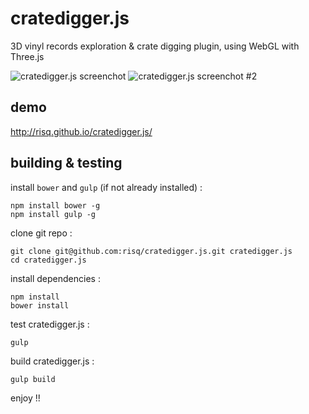 cratedigger.js
===========

3D vinyl records exploration & crate digging plugin, using WebGL with Three.js

![cratedigger.js screenchot](http://risq.github.io/cratedigger.js/img/screenshot.png)
![cratedigger.js screenchot #2](http://risq.github.io/cratedigger.js/img/screenshot2.png)

demo
-----------
http://risq.github.io/cratedigger.js/


building & testing
-----------

install `bower` and `gulp` (if not already installed) :
    
    npm install bower -g
    npm install gulp -g

clone git repo :

    git clone git@github.com:risq/cratedigger.js.git cratedigger.js
    cd cratedigger.js

install dependencies :
    
    npm install
    bower install
    
test cratedigger.js :
    
    gulp
    
build cratedigger.js :

    gulp build
    
enjoy !!
